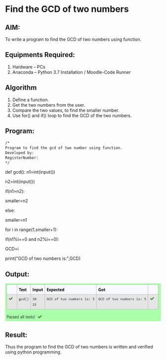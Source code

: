 # Find the GCD of two numbers

## AIM:
To write a program to find the GCD of two numbers using function.

## Equipments Required:
1. Hardware – PCs
2. Anaconda – Python 3.7 Installation / Moodle-Code Runner

## Algorithm
1. Define a function.
2. Get the two numbers from the user.
3. Compare the two values, to find the smaller number.
4. Use for() and if() loop to find the GCD of the two numbers.

## Program:
```
/*
Program to find the gcd of two number using function.
Developed by: 
RegisterNumber:  
*/
```
def gcd():
n1=int(input())


n2=int(input())

if(n1>n2): 

smaller=n2

else:

smaller=n1

for i in range(1,smaller+1):

if(n1%i==0 and n2%i==0):

GCD=i

print("GCD of two numbers is:",GCD)


## Output:
![output](https://github.com/Saibandhavi75/GCD-of-two-numbers/blob/main/gcd%20of%20two%20numbers.jpeg?raw=true)


## Result:
Thus the program to find the GCD of two numbers is written and verified using python programming.
